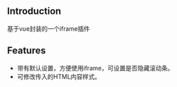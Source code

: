 <!--
 * @Author: zouzheng
 * @Date: 2020-06-01 14:05:47
 * @LastEditors: zouzheng
 * @LastEditTime: 2020-06-01 18:03:34
 * @Description: 这是XXX组件（页面）
--> 
## Introduction

基于vue封装的一个iframe插件

## Features

* 带有默认设置，方便使用iframe，可设置是否隐藏滚动条。
* 可修改传入的HTML内容样式。
